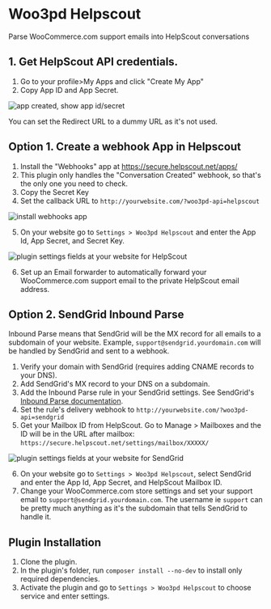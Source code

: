 # Woo3pd Helpscout

Parse WooCommerce.com support emails into HelpScout conversations

## 1. Get HelpScout API credentials.

1. Go to your profile>My Apps and click "Create My App"
2. Copy App ID and App Secret.

![app created, show app id/secret](https://user-images.githubusercontent.com/507025/82217520-c3e24d00-98d7-11ea-95ee-f7a5fb5fb852.png)

You can set the Redirect URL to a dummy URL as it's not used.

## Option 1. Create a webhook App in Helpscout

1. Install the "Webhooks" app at https://secure.helpscout.net/apps/
2. This plugin only handles the "Conversation Created" webhook, so that's the only one you need to check.
3. Copy the Secret Key 
4. Set the callback URL to `http://yourwebsite.com/?woo3pd-api=helpscout`

![install webhooks app](https://user-images.githubusercontent.com/507025/82216488-423def80-98d6-11ea-83ce-5adcfe53b5c5.png)

5. On your website go to `Settings > Woo3pd Helpscout` and enter the App Id, App Secret, and Secret Key.

![plugin settings fields at your website for HelpScout](https://user-images.githubusercontent.com/507025/83977349-2f0eb600-a8bd-11ea-90af-4014209d2794.png)

6. Set up an Email forwarder to automatically forward your WooCommerce.com support email to the private HelpScout email address.

## Option 2. SendGrid Inbound Parse

Inbound Parse means that SendGrid will be the MX record for all emails to a subdomain of your website. Example, `support@sendgrid.yourdomain.com` will be handled by SendGrid and sent to a webhook.

1. Verify your domain with SendGrid (requires adding CNAME records to your DNS). 
2. Add SendGrid's MX record to your DNS on a subdomain. 
3. Add the Inbound Parse rule in your SendGrid settings. See SendGrid's [Inbound Parse documentation](https://sendgrid.com/docs/for-developers/parsing-email/setting-up-the-inbound-parse-webhook/).
4. Set the rule's delivery webhook to `http://yourwebsite.com/?woo3pd-api=sendgrid`
5. Get your Mailbox ID from HelpScout. Go to Manage > Mailboxes and the ID will be in the URL after mailbox: `https://secure.helpscout.net/settings/mailbox/XXXXX/`

![plugin settings fields at your website for SendGrid](https://user-images.githubusercontent.com/507025/83977529-56b24e00-a8be-11ea-982b-f1d493b5d92b.png)

6. On your website go to `Settings > Woo3pd Helpscout`, select SendGrid and enter the App Id, App Secret, and HelpScout Mailbox ID.
7. Change your WooCommerce.com store settings and set your support email to `support@sendgrid.yourdomain.com`. The username ie `support` can be pretty much anything as it's the subdomain that tells SendGrid to handle it.

## Plugin Installation

1. Clone the plugin.
2. In the plugin's folder, run `composer install --no-dev` to install only required dependencies.
3. Activate the plugin and go to `Settings > Woo3pd Helpscout` to choose service and enter settings.
